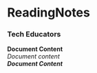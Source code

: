 # ReadingNotes
### Tech Educators

**Document Content**  
*Document content*  
_**Document Content**_  
